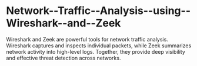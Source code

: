 # Network--Traffic--Analysis--using--Wireshark--and--Zeek
Wireshark and Zeek are powerful tools for network traffic analysis. Wireshark captures and inspects individual packets, while Zeek summarizes network activity into high-level logs. Together, they provide deep visibility and effective threat detection across networks.         
